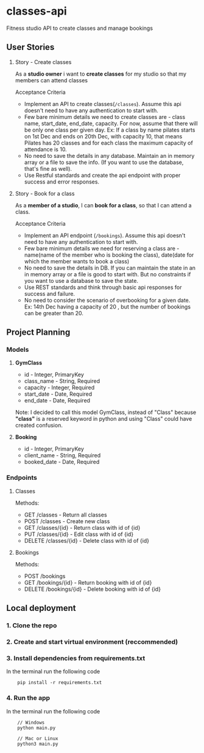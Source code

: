 # classes-api
Fitness studio API to create classes and manage bookings


## User Stories

1. Story - Create classes
    
    As a __studio owner__ i want to __create classes__ for my studio so that my members can attend classes

    Acceptance Criteria
    - Implement an API to create classes(`/classes`). Assume this api doesn't need to have any
    authentication to start with.
    - Few bare minimum details we need to create classes are - class name, start_date, end_date,
    capacity. For now, assume that there will be only one class per given day. Ex: If a class by
    name pilates starts on 1st Dec and ends on 20th Dec, with capacity 10, that means Pilates
    has 20 classes and for each class the maximum capacity of attendance is 10.
    - No need to save the details in any database. Maintain an in memory array or a file to save the
    info. (If you want to use the database, that's fine as well).
    - Use Restful standards and create the api endpoint with proper success and error responses.
    
2. Story - Book for a class

    As a __member of a studio__, I can __book for a class__, so that I can attend a class.
    
    Acceptance Criteria
    - Implement an API endpoint (`/bookings`). Assume this api doesn't need to have any
    authentication to start with.
    - Few bare minimum details we need for reserving a class are - name(name of the member
    who is booking the class), date(date for which the member wants to book a class)
    - No need to save the details in DB. If you can maintain the state in an in memory array or a file
    is good to start with. But no constraints if you want to use a database to save the state.
    - Use REST standards and think through basic api responses for success and failure.
    - No need to consider the scenario of overbooking for a given date. Ex: 14th Dec having a
    capacity of 20 , but the number of bookings can be greater than 20.

## Project Planning

### Models

1. __GymClass__
    - id - Integer, PrimaryKey
    - class_name - String, Required
    - capacity - Integer, Required
    - start_date - Date, Required
    - end_date - Date, Required

    Note: I decided to call this model GymClass, instead of "Class" because __"class"__ is a reserved keyword in python and using "Class" could have created confusion.


2. __Booking__
    - id - Integer, PrimaryKey
    - client_name - String, Required
    - booked_date - Date, Required


### Endpoints

1. Classes

    Methods:
    - GET   /classes - Return all classes
    - POST  /classes - Create new class
    - GET   /classes/{id} - Return class with id of {id}
    - PUT   /classes/{id} - Edit class with id of {id}
    - DELETE    /classes/{id} - Delete class with id of {id}

2. Bookings

    Methods:
    - POST  /bookings
    - GET   /bookings/{id} - Return booking with id of {id}
    - DELETE    /bookings/{id} - Delete booking with id of {id}


## Local deployment

### 1. Clone the repo

### 2. Create and start virtual environment (reccommended)

### 3. Install dependencies from requirements.txt

In the terminal run the following code

        pip install -r requirements.txt

### 4. Run the app

In the terminal run the following code

        // Windows
        python main.py

        // Mac or Linux
        python3 main.py